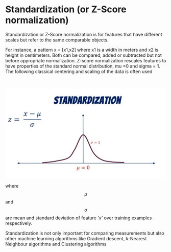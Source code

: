 # Standardization \(or Z-Score normalization\)

Standardization or Z-Score normalization is for features that have different scales but refer to the same comparable objects.

For instance, a pattern x = \[x1,x2\] where x1 is a width in meters and x2 is height in centimeters. Both can be compared, added or subtracted but not before appropriate normalization. Z-score normalization rescales features to have properties of the standard normal distribution, mu =0 and sigma = 1. The following classical centering and scaling of the data is often used

‌

![Fig2.1: Standardization](../.gitbook/assets/screen-shot-2020-08-15-at-4.49.51-pm.png)

where$$μ$$and$$σ$$are mean and standard deviation of feature _'x'_ over training examples respectively.

Standardization is not only important for comparing measurements but also other machine learning algorithms like Gradient descent, k-Nearest Neighbour algorithms and Clustering algorithms  


